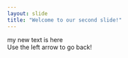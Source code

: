 ```yaml
---
layout: slide
title: "Welcome to our second slide!"
---
```

my new text is here  
Use the left arrow to go back!
